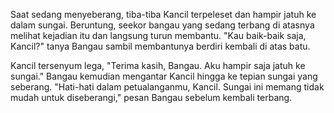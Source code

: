 Saat sedang menyeberang, tiba-tiba Kancil terpeleset dan hampir jatuh ke dalam sungai. Beruntung, seekor bangau yang sedang terbang di atasnya melihat kejadian itu dan langsung turun membantu. "Kau baik-baik saja, Kancil?" tanya Bangau sambil membantunya berdiri kembali di atas batu.

Kancil tersenyum lega, "Terima kasih, Bangau. Aku hampir saja jatuh ke sungai." Bangau kemudian mengantar Kancil hingga ke tepian sungai yang seberang. "Hati-hati dalam petualanganmu, Kancil. Sungai ini memang tidak mudah untuk diseberangi," pesan Bangau sebelum kembali terbang.
